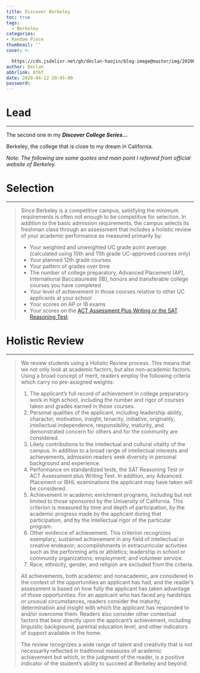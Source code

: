 ```yaml
---
title: Discover Berkeley
toc: true
tags:
  - Berkeley
categories:
- Random Piece
thumbnail: ''
cover: >-

  https://cdn.jsdelivr.net/gh/declan-haojin/blog-image@master/img/20200412204451.png
author: Declan
abbrlink: 8f6f
date: 2020-04-12 20:45:00
password:
---
```

# Lead

---

The second one in my ***Discover College Series...***

Berkeley, the college that is close to my dream in California.

*Note: The following are some quotes and main point I referred from official website of Berkeley.*

<!--more-->

#  Selection

---

> Since Berkeley is a competitive campus, satisfying the minimum requirements is often not enough to be competitive for selection. In addition to the basic admission requirements, the campus selects its freshman class through an assessment that includes a holistic review of your academic performance as measured primarily by:
>
> - Your weighted and unweighted UC grade point average (calculated using 10th and 11th grade UC-approved courses only)
> - Your planned 12th grade courses
> - Your pattern of grades over time
> - The number of college preparatory, Advanced Placement (AP), International Baccalaureate (IB), honors and transferable college courses you have completed
> - Your level of achievement in those courses relative to other UC applicants at your school
> - Your scores on AP or IB exams
> - Your scores on the [ACT Assessment Plus Writing or the SAT Reasoning Test](http://admission.universityofcalifornia.edu/freshman/requirements/examination-requirement/index.html).


# Holistic Review

---

> We review students using a Holistic Review process. This means that we not only look at academic factors, but also non-academic factors. Using a broad concept of merit, readers employ the following criteria which carry no pre-assigned weights:
>
> 1. The applicant’s full record of achievement in college preparatory work in high school, including the number and rigor of courses taken and grades earned in those courses.
> 2. Personal qualities of the applicant, including leadership ability, character, motivation, insight, tenacity, initiative, originality, intellectual independence, responsibility, maturity, and demonstrated concern for others and for the community are considered.
> 3. Likely contributions to the intellectual and cultural vitality of the campus. In addition to a broad range of intellectual interests and achievements, admission readers seek diversity in personal background and experience.
> 4. Performance on standardized tests, the SAT Reasoning Test or ACT Assessment plus Writing Test. In addition, any Advanced Placement or IBHL examinations the applicant may have taken will be considered.
> 5. Achievement in academic enrichment programs, including but not limited to those sponsored by the University of California. This criterion is measured by time and depth of participation, by the academic progress made by the applicant during that participation, and by the intellectual rigor of the particular program.
> 6. Other evidence of achievement. This criterion recognizes exemplary, sustained achievement in any field of intellectual or creative endeavor; accomplishments in extracurricular activities such as the performing arts or athletics; leadership in school or community organizations; employment; and volunteer service.
> 7. Race, ethnicity, gender, and religion are excluded from the criteria.
>
> All achievements, both academic and nonacademic, are considered in the context of the opportunities an applicant has had, and the reader’s assessment is based on how fully the applicant has taken advantage of those opportunities. For an applicant who has faced any hardships or unusual circumstances, readers consider the maturity, determination and insight with which the applicant has responded to and/or overcome them. Readers also consider other contextual factors that bear directly upon the applicant’s achievement, including linguistic background, parental education level, and other indicators of support available in the home.
>
> The review recognizes a wide range of talent and creativity that is not necessarily reflected in traditional measures of academic achievement but which, in the judgment of the reader, is a positive indicator of the student’s ability to succeed at Berkeley and beyond.